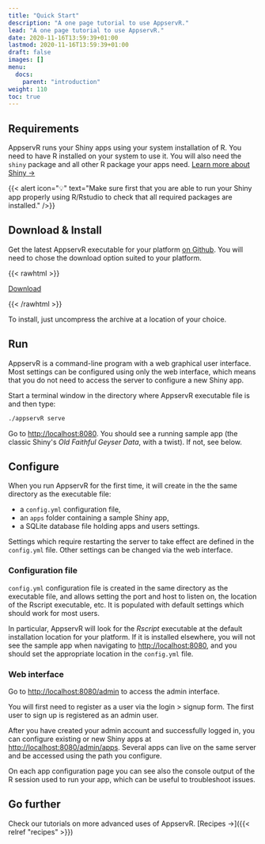 ```yaml
---
title: "Quick Start"
description: "A one page tutorial to use AppservR."
lead: "A one page tutorial to use AppservR."
date: 2020-11-16T13:59:39+01:00
lastmod: 2020-11-16T13:59:39+01:00
draft: false
images: []
menu:
  docs:
    parent: "introduction"
weight: 110
toc: true
---
```


## Requirements

AppservR runs your Shiny apps using your system installation of R. You need to have R installed on your system to use it. You will also need the ```shiny``` package and all other R package your apps need. [Learn more about Shiny →](https://shiny.rstudio.com/)

{{< alert icon="💡" text="Make sure first that you are able to run your Shiny app properly using R/Rstudio to check that all required packages are installed." />}}

## Download & Install

Get the latest AppservR executable for your platform [on Github](https://github.com/appservR/appservR/releases/latest). You will need to chose the download option suited to your platform.

{{< rawhtml >}}
<p><a class="btn btn-primary" href="https://github.com/appservR/appservR/releases/latest">Download</a></p>
{{< /rawhtml >}}

To install, just uncompress the archive at a location of your choice.  

## Run

AppservR is a command-line program with a web graphical user interface. Most settings can be configured using only the web interface, which means that you do not need to access the server to configure a new Shiny app.

Start a terminal window in the directory where AppservR executable file is and then type:

``` bash
./appservR serve 
```

Go to [http://localhost:8080](http://localhost:8080). You should see a running sample app (the classic Shiny's *Old Faithful Geyser Data*, with a twist). If not, see below.

## Configure

When you run AppservR for the first time, it will create in the the same directory as the executable file:

* a `config.yml` configuration file,
* an `apps` folder containing a sample Shiny app,
* a SQLite database file holding apps and users settings.

Settings which require restarting the server to take effect are defined in the `config.yml` file. Other settings can be changed via the web interface.

### Configuration file

`config.yml` configuration file is created in the same directory as the executable file, and allows setting the port and host to listen on, the location of the Rscript executable, etc. It is populated with default settings which should work for most users.

In particular, AppservR will look for the *Rscript* executable at the default installation location for your platform. If it is installed elsewhere, you will not see the sample app when navigating to [http://localhost:8080](http://localhost:8080), and you should set the appropriate location in the `config.yml` file.

### Web interface

Go to [http://localhost:8080/admin](http://localhost:8080/admin) to access the admin interface. 

You will first need to register as a user via the login > signup form. The first user to sign up is registered as an admin user.

After you have created your admin account and successfully logged in, you can configure existing or new Shiny apps at [http://localhost:8080/admin/apps](http://localhost:8080/admin/apps). Several apps can live on the same server and be accessed using the path you configure. 

On each app configuration page you can see also the console output of the R session used to run your app, which can be useful to troubleshoot issues.

## Go further

Check our tutorials on more advanced uses of AppservR. [Recipes →]({{< relref "recipes" >}})
